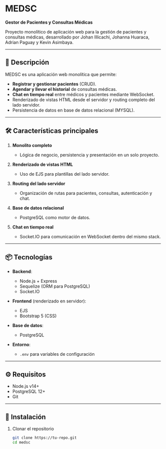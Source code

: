 # MEDSC

**Gestor de Pacientes y Consultas Médicas**

Proyecto monolítico de aplicación web para la gestión de pacientes y consultas médicas, desarrollado por Johan Illicachi, Johanna Huaraca, Adrian Paguay y Kevin Asimbaya.

---

## 🚀 Descripción

MEDSC es una aplicación web monolítica que permite:

- **Registrar y gestionar pacientes** (CRUD).
- **Agendar y llevar el historial** de consultas médicas.
- **Chat en tiempo real** entre médicos y pacientes mediante WebSocket.
- Renderizado de vistas HTML desde el servidor y routing completo del lado servidor.
- Persistencia de datos en base de datos relacional (MYSQL).

---

## 🛠️ Características principales

1. **Monolito completo**  
   - Lógica de negocio, persistencia y presentación en un solo proyecto.

2. **Renderizado de vistas HTML**  
   - Uso de EJS para plantillas del lado servidor.

3. **Routing del lado servidor**  
   - Organización de rutas para pacientes, consultas, autenticación y chat.

4. **Base de datos relacional**  
   - PostgreSQL como motor de datos.

5. **Chat en tiempo real**  
   - Socket.IO para comunicación en WebSocket dentro del mismo stack.

---

## 📦 Tecnologías

- **Backend**:  
  - Node.js + Express  
  - Sequelize (ORM para PostgreSQL)  
  - Socket.IO

- **Frontend** (renderizado en servidor):  
  - EJS  
  - Bootstrap 5 (CSS)

- **Base de datos**:  
  - PostgreSQL

- **Entorno**:  
  - `.env` para variables de configuración

---

## ⚙️ Requisitos

- Node.js v14+  
- PostgreSQL 12+  
- Git

---

## 🔧 Instalación

1. Clonar el repositorio  
   ```bash
   git clone https://tu-repo.git
   cd medsc
